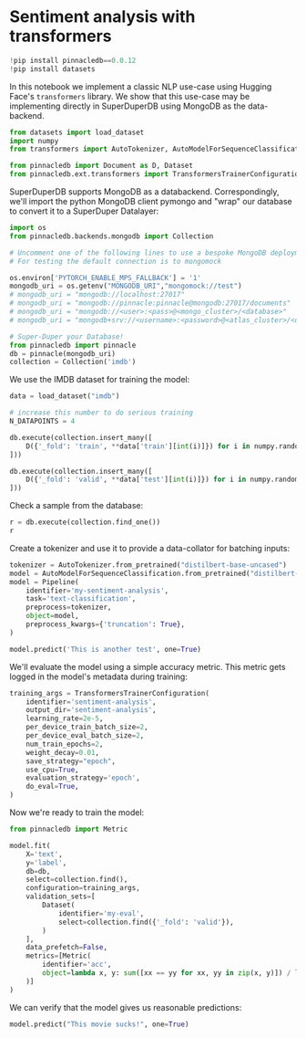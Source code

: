 # Sentiment analysis with transformers


```python
!pip install pinnacledb==0.0.12
!pip install datasets
```

In this notebook we implement a classic NLP use-case using Hugging Face's `transformers` library.
We show that this use-case may be implementing directly in SuperDuperDB using MongoDB as the
data-backend. 


```python
from datasets import load_dataset
import numpy
from transformers import AutoTokenizer, AutoModelForSequenceClassification

from pinnacledb import Document as D, Dataset 
from pinnacledb.ext.transformers import TransformersTrainerConfiguration, Pipeline
```

SuperDuperDB supports MongoDB as a databackend.
Correspondingly, we'll import the python MongoDB client pymongo and "wrap" our database to convert it 
to a SuperDuper Datalayer:


```python
import os
from pinnacledb.backends.mongodb import Collection

# Uncomment one of the following lines to use a bespoke MongoDB deployment
# For testing the default connection is to mongomock

os.environ['PYTORCH_ENABLE_MPS_FALLBACK'] = '1'
mongodb_uri = os.getenv("MONGODB_URI","mongomock://test")
# mongodb_uri = "mongodb://localhost:27017"
# mongodb_uri = "mongodb://pinnacle:pinnacle@mongodb:27017/documents"
# mongodb_uri = "mongodb://<user>:<pass>@<mongo_cluster>/<database>"
# mongodb_uri = "mongodb+srv://<username>:<password>@<atlas_cluster>/<database>"

# Super-Duper your Database!
from pinnacledb import pinnacle
db = pinnacle(mongodb_uri)
collection = Collection('imdb')
```

We use the IMDB dataset for training the model:


```python
data = load_dataset("imdb")

# increase this number to do serious training
N_DATAPOINTS = 4

db.execute(collection.insert_many([
    D({'_fold': 'train', **data['train'][int(i)]}) for i in numpy.random.permutation(len(data['train']))[:N_DATAPOINTS]
]))

db.execute(collection.insert_many([
    D({'_fold': 'valid', **data['test'][int(i)]}) for i in numpy.random.permutation(len(data['test']))[:N_DATAPOINTS]
]))
```

Check a sample from the database:


```python
r = db.execute(collection.find_one())
r
```

Create a tokenizer and use it to provide a data-collator for batching inputs:


```python
tokenizer = AutoTokenizer.from_pretrained("distilbert-base-uncased")
model = AutoModelForSequenceClassification.from_pretrained("distilbert-base-uncased", num_labels=2)
model = Pipeline(
    identifier='my-sentiment-analysis',
    task='text-classification',
    preprocess=tokenizer,
    object=model,
    preprocess_kwargs={'truncation': True},
)
```


```python
model.predict('This is another test', one=True)
```

We'll evaluate the model using a simple accuracy metric. This metric gets logged in the
model's metadata during training:


```python
training_args = TransformersTrainerConfiguration(
    identifier='sentiment-analysis',
    output_dir='sentiment-analysis',
    learning_rate=2e-5,
    per_device_train_batch_size=2,
    per_device_eval_batch_size=2,
    num_train_epochs=2,
    weight_decay=0.01,
    save_strategy="epoch",
    use_cpu=True,
    evaluation_strategy='epoch',
    do_eval=True,
)
```

Now we're ready to train the model:


```python
from pinnacledb import Metric

model.fit(
    X='text',
    y='label',
    db=db,
    select=collection.find(),
    configuration=training_args,
    validation_sets=[
        Dataset(
            identifier='my-eval',
            select=collection.find({'_fold': 'valid'}),
        )
    ],
    data_prefetch=False,
    metrics=[Metric(
        identifier='acc',
        object=lambda x, y: sum([xx == yy for xx, yy in zip(x, y)]) / len(x)
    )]
)                                                                            
```

We can verify that the model gives us reasonable predictions:


```python
model.predict("This movie sucks!", one=True)
```
